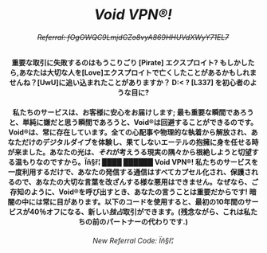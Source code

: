 ﻿# <div align="center"> ***Void VPN®!*** </div>
###### <div align="center"> ~~Referral: fOgOWQC9LmjdGZo8vyA869HHUVdXWyY71EL7~~ </div>

#### <div align="center"> 重要な取引に失敗するのはもうこりごり [Pirate] エクスプロイト? もしかしたら,あなたは大切な人を[Love]エクスプロイトで亡くしたことがあるかもしれませんね？[UwU]に追い込まれたことがありますか？  D:< ? [L337] を初心者のような目に? </div>

#### <div align="center"> 私たちのサービスは、お客様に安心をお届けします; 最も重要な瞬間であろうと、単純に嫌だと思う瞬間であろうと、Void®は回避することができるのです。Void®は、常に存在しています。全ての心配事や物理的な執着から解放され、あなただけのデジタルダイブを体験し、果てしないエーテルの抱擁に身を任せる時が来ました。あなたの光は、***それ***が考えうる現実の隅々から根絶しようと切望する温もりなのですから。Ïñ§ř¦ ████ ██████ Void VPN®! 私たちのサービスを一度利用するだけで、あなたの発信する通信はすべてカプセル化され、保護されるので、あなたの大切な言葉を改ざんする様な悪用はできません。なぜなら、ご存知のように、Void®を呼び出すとき、あなたの言うことは重要だからです! 暗闇の中には常に目があります。以下のコードを使用すると、最初の10年間のサービスが40％オフになる、新しい*独占*取引ができます。(残念ながら、これは私たちの前のパートナーの代わりです.)  </div>

###### <div align="center"> New Referral Code: Ïñ§ř¦ </div>
